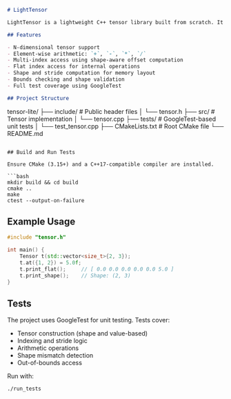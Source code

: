 ```markdown
# LightTensor

LightTensor is a lightweight C++ tensor library built from scratch. It supports dynamic N-dimensional tensors, multi-index access, element-wise operations, and basic safety features. This forms the foundation for a minimal machine learning framework with future support for automatic differentiation and neural networks.

## Features

- N-dimensional tensor support
- Element-wise arithmetic: `+`, `-`, `*`, `/`
- Multi-index access using shape-aware offset computation
- Flat index access for internal operations
- Shape and stride computation for memory layout
- Bounds checking and shape validation
- Full test coverage using GoogleTest

## Project Structure

```
tensor-lite/
├── include/           # Public header files
│   └── tensor.h
├── src/               # Tensor implementation
│   └── tensor.cpp
├── tests/             # GoogleTest-based unit tests
│   └── test_tensor.cpp
├── CMakeLists.txt     # Root CMake file
└── README.md
```

## Build and Run Tests

Ensure CMake (3.15+) and a C++17-compatible compiler are installed.

```bash
mkdir build && cd build
cmake ..
make
ctest --output-on-failure
```

## Example Usage

```cpp
#include "tensor.h"

int main() {
    Tensor t(std::vector<size_t>{2, 3});
    t.at({1, 2}) = 5.0f;
    t.print_flat();     // [ 0.0 0.0 0.0 0.0 0.0 5.0 ]
    t.print_shape();    // Shape: (2, 3)
}
```

## Tests

The project uses GoogleTest for unit testing. Tests cover:

- Tensor construction (shape and value-based)
- Indexing and stride logic
- Arithmetic operations
- Shape mismatch detection
- Out-of-bounds access

Run with:

```bash
./run_tests
```

